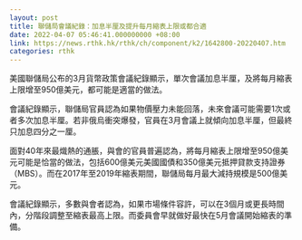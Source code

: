```yaml
---
layout: post
title: 聯儲局會議紀錄：加息半厘及提升每月縮表上限或都合適
date: 2022-04-07 05:46:41.000000000 +08:00
link: https://news.rthk.hk/rthk/ch/component/k2/1642800-20220407.htm
categories: rthk
---
```


美國聯儲局公布的3月貨幣政策會議紀錄顯示，單次會議加息半厘，及將每月縮表上限增至950億美元，都可能是適當的做法。

會議紀錄顯示，聯儲局官員認為如果物價壓力未能回落，未來會議可能需要1次或者多次加息半厘。若非俄烏衝突爆發，官員在3月會議上就傾向加息半厘，但最終只加息四分之一厘。

面對40年來最熾熱的通脹，與會的官員普遍認為，將每月縮表上限增至950億美元可能是恰當的做法，包括600億美元美國國債和350億美元抵押貸款支持證券（MBS）。而在2017年至2019年縮表期間，聯儲局每月最大減持規模是500億美元。

會議紀錄顯示，多數與會者認為，如果市場條件容許，可以在3個月或更長時間內，分階段調整至縮表最高上限。而委員會早就做好最快在5月會議開始縮表的準備。
